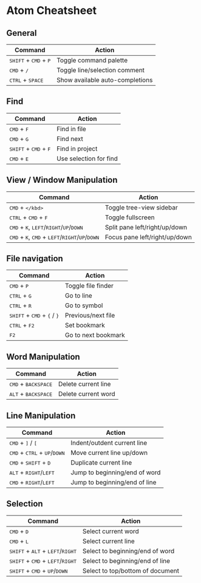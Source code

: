 # Atom Cheatsheet

## General

| **Command** | **Action** |
|-------------|----------|
| <kbd>SHIFT</kbd> + <kbd>CMD</kbd> + <kbd>P</kbd> | Toggle command palette |
| <kbd>CMD</kbd> + <kbd>/</kbd> | Toggle line/selection comment |
| <kbd>CTRL</kbd> + <kbd>SPACE</kbd> | Show available auto-completions |

## Find

| **Command** | **Action** |
|-------------|----------|
| <kbd>CMD</kbd> + <kbd>F</kbd> | Find in file |
| <kbd>CMD</kbd> + <kbd>G</kbd> | Find next |
| <kbd>SHIFT</kbd> + <kbd>CMD</kbd> + <kbd>F</kbd> | Find in project |
| <kbd>CMD</kbd> + <kbd>E</kbd> | Use selection for find |

## View / Window Manipulation

| **Command** | **Action** |
|-------------|----------|
| <kbd>CMD</kbd> + <kbd>\</kbd> | Toggle tree-view sidebar |
| <kbd>CTRL</kbd> + <kbd>CMD</kbd> + <kbd>F</kbd> | Toggle fullscreen |
| <kbd>CMD</kbd> + <kbd>K</kbd>, <kbd>LEFT</kbd>/<kbd>RIGHT</kbd>/<kbd>UP</kbd>/<kbd>DOWN</kbd> | Split pane left/right/up/down |
| <kbd>CMD</kbd> + <kbd>K</kbd>, <kbd>CMD</kbd> + <kbd>LEFT</kbd>/<kbd>RIGHT</kbd>/<kbd>UP</kbd>/<kbd>DOWN</kbd> | Focus pane left/right/up/down |

## File navigation

| **Command** | **Action** |
|-------------|----------|
| <kbd>CMD</kbd> + <kbd>P</kbd> | Toggle file finder |
| <kbd>CTRL</kbd> + <kbd>G</kbd> | Go to line |
| <kbd>CTRL</kbd> + <kbd>R</kbd> | Go to symbol |
| <kbd>SHIFT</kbd> + <kbd>CMD</kbd> + <kbd>{</kbd> / <kbd>}</kbd> | Previous/next file |
| <kbd>CTRL</kbd> + <kbd>F2</kbd> | Set bookmark |
| <kbd>F2</kbd> | Go to next bookmark |

## Word Manipulation

| **Command** | **Action** |
|-------------|----------|
| <kbd>CMD</kbd> + <kbd>BACKSPACE</kbd> | Delete current line |
| <kbd>ALT</kbd> + <kbd>BACKSPACE</kbd> | Delete current word |

## Line Manipulation

| **Command** | **Action** |
|-------------|----------|
| <kbd>CMD</kbd> + <kbd>]</kbd> / <kbd>[</kbd> | Indent/outdent current line |
| <kbd>CMD</kbd> + <kbd>CTRL</kbd> + <kbd>UP</kbd>/<kbd>DOWN</kbd> | Move current line up/down |
| <kbd>CMD</kbd> + <kbd>SHIFT</kbd> + <kbd>D</kbd> | Duplicate current line |
| <kbd>ALT</kbd> + <kbd>RIGHT</kbd>/<kbd>LEFT</kbd> | Jump to beginning/end of word |
| <kbd>CMD</kbd> + <kbd>RIGHT</kbd>/<kbd>LEFT</kbd> | Jump to beginning/end of line |

## Selection

| **Command** | **Action** |
|-------------|----------|
| <kbd>CMD</kbd> + <kbd>D</kbd> | Select current word |
| <kbd>CMD</kbd> + <kbd>L</kbd> | Select current line |
| <kbd>SHIFT</kbd> + <kbd>ALT</kbd> + <kbd>LEFT</kbd>/<kbd>RIGHT</kbd> | Select to beginning/end of word |
| <kbd>SHIFT</kbd> + <kbd>CMD</kbd> + <kbd>LEFT</kbd>/<kbd>RIGHT</kbd> | Select to beginning/end of line |
| <kbd>SHIFT</kbd> + <kbd>CMD</kbd> + <kbd>UP</kbd>/<kbd>DOWN</kbd> | Select to top/bottom of document |
